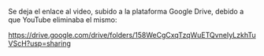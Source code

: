 Se deja el enlace al video, subido a la plataforma Google Drive, debido a que YouTube eliminaba el mismo:

https://drive.google.com/drive/folders/158WeCgCxqTzqWuETQvneIyLzkhTuVScH?usp=sharing
